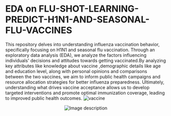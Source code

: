 # EDA on FLU-SHOT-LEARNING-PREDICT-H1N1-AND-SEASONAL-FLU-VACCINES

This repository delves into understanding influenza vaccination behavior, specifically focusing on H1N1 and seasonal flu vaccination. Through an exploratory data analysis (EDA), we analyze the factors influencing individuals' decisions and attitudes towards getting vaccinated.By analyzing key attributes like knowledge about vaccine ,demographic details like age and education level, along with personal opinions and comparisons between the two vaccines, we aim to inform public health campaigns and resource allocation strategies for better influenza preparedness. Ultimately, understanding what drives vaccine acceptance allows us to develop targeted interventions and promote optimal immunization coverage, leading to improved public health outcomes.
![vaccine](https://github.com/khot2003/FLU-SHOT-LEARNING-PREDICT-H1N1-AND-SEASONAL-FLU-VACCINES/assets/105428024/89e9792c-f78e-486d-b83a-4f74ec828b60)



<div style="text-align: center">
                                                   <img src="https://github.com/khot2003/FLU-SHOT-LEARNING-PREDICT-H1N1-AND-SEASONAL-FLU-VACCINES/assets/105428024/d1824238-6333-4198-9272-18f62a882e64" alt="Image description">
</div>




